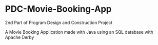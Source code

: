 # PDC-Movie-Booking-App
2nd Part of Program Design and Construction Project

A Movie Booking Application made with Java using an SQL database with Apache Derby
